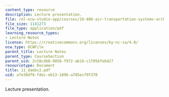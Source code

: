```yaml
---
content_type: resource
description: Lecture presentation.
file: /ol-ocw-studio-app/courses/16-886-air-transportation-systems-architecting-spring-2004/a7e38df6fdeceb131896a785ecf9f378_11_daebc2.pdf
file_size: 1141273
file_type: application/pdf
learning_resource_types:
- Lecture Notes
license: https://creativecommons.org/licenses/by-nc-sa/4.0/
ocw_type: OCWFile
parent_title: Lecture Notes
parent_type: CourseSection
parent_uid: 2c58cdb8-9058-f972-ab1b-c1f056feb427
resourcetype: Document
title: 11_daebc2.pdf
uid: a7e38df6-fdec-eb13-1896-a785ecf9f378
---
```

Lecture presentation.
